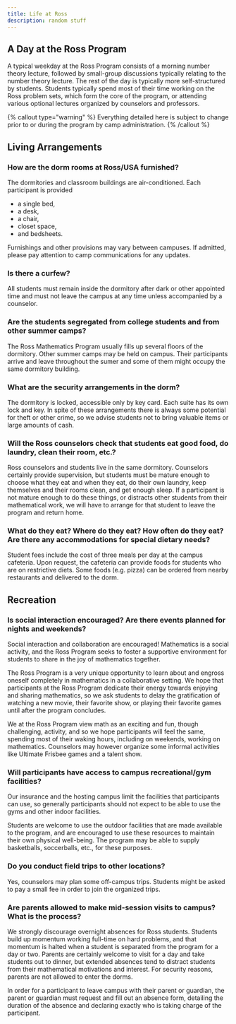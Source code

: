 ```yaml
---
title: Life at Ross
description: random stuff
---
```


## A Day at the Ross Program

A typical weekday at the Ross Program consists of a morning number theory lecture, followed by small-group discussions typically relating to the number theory lecture. The rest of the day is typically more self-structured by students. Students typically spend most of their time working on the Ross problem sets, which form the core of the program, or attending various optional lectures organized by counselors and professors.

{% callout type="warning" %}
Everything detailed here is subject to change prior to or during the program by camp administration.
{% /callout %}

## Living Arrangements

### How are the dorm rooms at Ross/USA furnished?

The dormitories and classroom buildings are air-conditioned. Each participant is provided
- a single bed,
- a desk,
- a chair,
- closet space,
- and bedsheets.

Furnishings and other provisions may vary between campuses. If admitted, please pay attention to camp communications for any updates.

### Is there a curfew?

All students must remain inside the dormitory after dark or other appointed time and must not leave the campus at any time unless accompanied by a counselor.

### Are the students segregated from college students and from other summer camps?

The Ross Mathematics Program usually fills up several floors of the dormitory. Other summer camps may be held on campus. Their participants arrive and leave throughout the sumer and some of them might occupy the same dormitory building.

### What are the security arrangements in the dorm?

The dormitory is locked, accessible only by key card. Each suite has its own lock and key. In spite of these arrangements there is always some potential for theft or other crime, so we advise students not to bring valuable items or large amounts of cash.

### Will the Ross counselors check that students eat good food, do laundry, clean their room, etc.?

Ross counselors and students live in the same dormitory. Counselors certainly provide supervision, but students must be mature enough to choose what they eat and when they eat, do their own laundry, keep themselves and their rooms clean, and get enough sleep. If a participant is not mature enough to do these things, or distracts other students from their mathematical work, we will have to arrange for that student to leave the program and return home.

### What do they eat? Where do they eat? How often do they eat? Are there any accommodations for special dietary needs?

Student fees include the cost of three meals per day at the campus cafeteria. Upon request, the cafeteria can provide foods for students who are on restrictive diets. Some foods (e.g. pizza) can be ordered from nearby restaurants and delivered to the dorm.

## Recreation

### Is social interaction encouraged? Are there events planned for nights and weekends?

Social interaction and collaboration are encouraged! Mathematics is a social activity, and the Ross Program seeks to foster a supportive environment for students to share in the joy of mathematics together.

The Ross Program is a very unique opportunity to learn about and engross oneself completely in mathematics in a collaborative setting. We hope that participants at the Ross Program dedicate their energy towards enjoying and sharing mathematics, so we ask students to delay the gratification of watching a new movie, their favorite show, or playing their favorite games until after the program concludes.

We at the Ross Program view math as an exciting and fun, though challenging, activity, and so we hope participants will feel the same, spending most of their waking hours, including on weekends, working on mathematics. Counselors may however organize some informal activities like Ultimate Frisbee games and a talent show.

### Will participants have access to campus recreational/gym facilities?

Our insurance and the hosting campus limit the facilities that participants can use, so generally participants should not expect to be able to use the gyms and other indoor facilities.

Students are welcome to use the outdoor facilities that are made available to the program, and are encouraged to use these resources to maintain their own physical well-being. The program may be able to supply basketballs, soccerballs, etc., for these purposes.

### Do you conduct field trips to other locations?

Yes, counselors may plan some off-campus trips. Students might be asked to pay a small fee in order to join the organized trips.

### Are parents allowed to make mid-session visits to campus? What is the process?

We strongly discourage overnight absences for Ross students. Students build up momentum working full-time on hard problems, and that momentum is halted when a student is separated from the program for a day or two. Parents are certainly welcome to visit for a day and take students out to dinner, but extended absences tend to distract students from their mathematical motivations and interest. For security reasons, parents are not allowed to enter the dorms.

In order for a participant to leave campus with their parent or guardian, the parent or guardian must request and fill out an absence form, detailing the duration of the absence and declaring exactly who is taking charge of the participant.